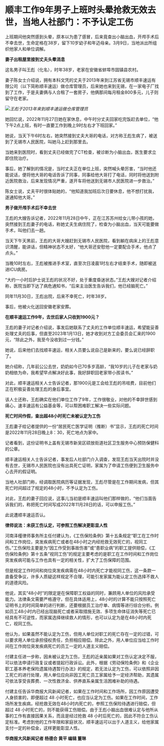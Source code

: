 # 顺丰工作9年男子上班时头晕抢救无效去世，当地人社部门：不予认定工伤

上班期间他突然感到头晕，原本以为患了感冒，后来竟查出小脑出血，开颅手术后不幸去世，生命定格在38岁，留下10岁幼子和年迈母亲。3月9日，当地派出所组织他家人和单位调解。

**妻子出租屋里接到丈夫头晕消息**

这名男子叫王彪（化名），时年38岁，老家在安徽省蚌埠市固镇县农村。

妻子陈女士介绍说，拥有本科文凭的丈夫于2013年来到江苏省无锡市顺丰速运有限公司（以下简称顺丰速运）做仓库管理员，后来她也来到无锡，在一家电子厂找到了工作，于是夫妻俩与人合租了一套房子，他俩那间每月租金800多元，儿子则留守在老家。

![](https://inews.gtimg.com/om_bt/Oe6yFVfcubIlidrqdl1rLT0cpfqSJMPFhzdLeYi4ekPZoAA/1000)_王彪于2013年来到顺丰速运做仓库管理员_

她回忆说，2022年11月27日她在家休息，中午时分丈夫回家吃完饭赶去单位，“他下午2点上班，有时一直要工作到晚上9时左右才下班回家。”

她说，当天下午6时左右，她突然接到丈夫大哥的电话，对方称王彪生病了，被送到了无锡市人民医院，叫她马上赶到那里去。

当她来到医院时，看到丈夫已经做完了CT检查，被诊断为小脑出血，医生要求立即住院治疗。

事后，她了解到的情况是，当时丈夫正在单位上班，突然喊头晕厉害，“当时他还能说话，便将他大哥的电话告诉了同事，同事给他大哥打了电话，同时将他送到附近医院救治，后来发现情况严重，遂开车将他送到无锡市人民医院进一步救治。”

陈女士说，丈夫平时很体贴她的，“他知道我加班后次日要休息，他不想打扰我，遂通知他大哥。”

**男子做开颅手术后不幸去世**

王彪的大嫂告诉记者，2022年11月28日中午，正在江苏苏州给女儿带小孩的她，突然接到王彪妻子的电话，称她丈夫生病住院了，检查为小脑出血，当天可能要做手术，叫他们去一趟。

当天下午天黑前，王彪的大哥大嫂赶到无锡市人民医院，看到躺在病床上的王彪意识清醒，能讲话，但精神状态不太好，“他大哥还安慰他一定要配合手术，他点了点头。”

当晚10时左右，王彪被推进手术室，直至次日凌晨1时左右才结束手术，随即被送进ICU病房。

“大约一小时后护士说王彪的状况不好，处于重度昏迷状态。”王彪大嫂对记者介绍称，医院当即下达了病危通知书，“后来主治医生告诉我们，他已经脑死亡。”

同年11月30日，王彪出院，后来不幸死亡，时年38岁。

事后，他被火化送回安徽老家安葬。

**在顺丰速运工作9年，去世后家人只收到1900元？**

王彪的妻子对记者介绍说，事发后她联系了丈夫的工作单位顺丰速运，希望能妥善处理丈夫的后事，但直至2023年1月13日，她才收到对方工会委员会汇来的1900元，“除此之外，我至今没收到过一分钱。”

她说，后来他们去找顺丰速运，相关人员要么说自己是新来的，要么说已经辞职了。

她介绍称，几年前公公去世，奶奶如今已70多岁高龄，“我10岁的儿子在老家与奶奶相依为命，我希望早点解决好此事，我好辞职回老家带小孩读书。”

对此，顺丰速运相关人士告诉记者，那1900元是工会给王彪的吊唁费，目前他们正在积极妥善处理王彪的身后事宜。

该人士还称，王彪确实在他们单位工作了9年，工作很敬业，对他的不幸辞世感到痛心，速丰速运有公益基金等，可以帮困难职工解决一些实际问题。

**死亡时间作假，查出超48小时死亡未被认定为工伤**

王彪妻子给记者提供的一份“居民死亡医学证明（推断）书”显示，王彪的死亡时间是2022年11月28日晚上8：30，死亡地点为家中。

记者看到，这份证明书上盖有无锡市新吴区硕放街道社区卫生服务中心预防保健科的公章。

顺丰速运相关人士告诉记者，事发后人社部门介入调查，发现王彪当天出院时并没有去世，无锡市人民医院也没有出具死亡证明，家属为了申请工伤便到卫生服务中心去开的假证明。

当地人社部门称，经调取医院病历等证据发现，王彪尽管是在工作期间发病，但其死亡时间超过了规定的48小时，不予认定为工伤。

对此，王彪的妻子回应说，这事儿当初是顺丰速运叫他们那样做的，“他们当面告诉我们的，称把死亡时间写成2022年11月28日的话，可以申报工伤。”

此说遭顺丰速运否认。

**律师说法：未获工伤认定，可参照工伤解决更彰显人性**

河南泽槿律师事务所主任付建认为，《工伤保险条例》第十五条规定“职工在工作时间和工作岗位，突发疾病死亡或者在48小时之内经抢救无效死亡的，视同工伤。”工伤保险主要是为“因工作受到事故伤害”或“患职业病”的职工提供赔偿，《工伤保险条例》第十五条“视同工伤”的规定主要考虑的是职工在工作时间和工作岗位突发疾病可能与工作也具有一定的相关性，扩大了工伤保障的范围。

但是规定工作时间和岗位突发疾病需在48小时内死亡才能视同工伤，这一条款一直备受争议，许多人质疑这样规定不合理，可能引发家属为能认定工伤选择不救人的道德风险。

他说，其实“48小时”的限定是在保障职工权益的同时，兼顾用人单位的风险承受能力。法律条文需要严格遵守，但在具体适用上，48小时的计算不能只按照死亡证明书上的时间简单的进行判断，还要根据员工治疗单、病情等进行综合分析。例如员工48小时内已经出现脑死亡或者采取措施无效、多项生命体征消失等死亡已经具有不可逆性，而家属选择继续救人的情形，也可以认定为是在48小时内死亡，视同工伤。

他认为，如果虽然不能认定为工伤，但用人单位对职工的死亡存在一定的过错，可以要求用人单位承担侵权责任，负担相应赔偿。除此之外，用人单位应当给工作时间在工作岗位突发疾病死亡的员工一定的人道主义赔偿。

付建主任进一步称，因未被认定为工伤，王彪的近亲属如果对工伤认定决定不服，可以依法申请行政复议或者提起行政诉讼。此外，根据《劳动保险条例》和《企业职工基本养老保险遗属待遇暂行办法》的规定，若无法认定为工伤，可以依照非因工死亡的进行处理，用人单位应向非因工死亡员工家属给予一定经济帮助，其遗属可依法享受丧葬费、一次性救济金、供养直系亲属生活困难补助的待遇。

付建主任告诉华商报大风新闻记者，如果在工作时间和工作场所，因工作原因遭受人身损害的，即便超过 48
小时死亡，也应当认定为工伤。如果在工作时间，工作场所发生疾病，经抢救无效在48小时内死亡的，参照工伤保险待遇进行赔偿，但超过 48
小时死亡的，则不能获得工伤赔偿。由于王彪小脑出血很难认定与他所从事的工作有直接因果关系，而且是经过抢救 48
小时后死亡的，因此不符合工伤认定标准。考虑到他的工作年限和家庭状况，顺丰速运可以出于人道主义，给他家属支付一定的补偿金，这样更能彰显人性。

**华商报大风新闻记者 杨德合 黄平 编辑 董琳**

